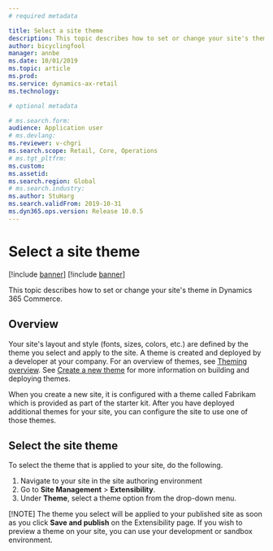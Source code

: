 ```yaml
---
# required metadata

title: Select a site theme
description: This topic describes how to set or change your site's theme in Dynamics 365 Commerce.
author: bicyclingfool
manager: annbe
ms.date: 10/01/2019
ms.topic: article
ms.prod: 
ms.service: dynamics-ax-retail
ms.technology: 

# optional metadata

# ms.search.form: 
audience: Application user
# ms.devlang: 
ms.reviewer: v-chgri
ms.search.scope: Retail, Core, Operations
# ms.tgt_pltfrm: 
ms.custom: 
ms.assetid: 
ms.search.region: Global
# ms.search.industry: 
ms.author: StuHarg
ms.search.validFrom: 2019-10-31
ms.dyn365.ops.version: Release 10.0.5
---
```


# Select a site theme

[!include [banner](../includes/preview-banner.md)]
[!include [banner](../includes/banner.md)]

This topic describes how to set or change your site's theme in Dynamics 365 Commerce.

## Overview

Your site's layout and style (fonts, sizes, colors, etc.) are defined by the theme you select and apply to the site. A theme is created and deployed by a developer at your company. For an overview of themes, see [Theming overview](http://). See [Create a new theme](http://) for more information on building and deploying themes.

When you create a new site, it is configured with a theme called Fabrikam which is provided as part of the starter kit. After you have deployed additional themes for your site, you can configure the site to use one of those themes. 

## Select the site theme

To select the theme that is applied to your site, do the following.

1. Navigate to your site in the site authoring environment
1. Go to **Site Management** > **Extensibility**.
1. Under **Theme**, select a theme option from the drop-down menu.

[!NOTE]
The theme you select will be applied to your published site as soon as you click **Save and publish** on the Extensibility page. If you wish to preview a theme on your site, you can use your development or sandbox environment. 

 

 

